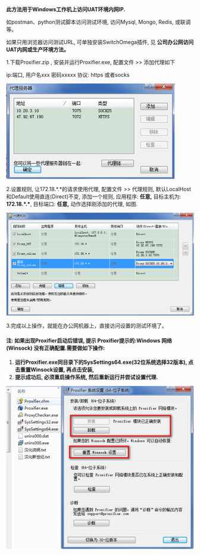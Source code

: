 **此方法用于Windows工作机上访问UAT环境内网IP.**

如postman、python测试脚本访问测试环境, 访问Mysql, Mongo, Redis, 或联调等。

如果只用浏览器访问测试URL, 可单独安装SwitchOmega插件, 见 **公司办公网访问UAT内网或生产环境方法。**

 

1.下载Proxifier.zip , 安装并运行Proxifier.exe,  配置文件 >> 添加代理如下

 

ip:端口,  用户名xxx   密码xxxxx 协议: https 或者socks

![](..\img\Proxifier1.png)

 

2.设置规则, 让172.18.*.*的请求使用代理, 配置文件 >> 代理规则, 默认LocalHost和Default使用直连(Direct)不变, 
添加一个规则, 应用程序: **任意,** 目标主机为: **172.18.\*.\***, 目标端口: **任意,**  动作选择刚添加的代理, 如图.

 ![](..\img\Proxifier2.png)

3.完成以上操作，就能在办公网机器上，直接访问设置的测试环境了。

 

#### **注: 如果出现Proxifier启动后错误, 提示** **Proxifier提示的:Windows 网络 (Winsock) 没有正确配置.需要做如下操作:**

1. **运行Proxifier.exe同目录下的SysSettings64.exe(32位系统选择32版本), 点击重置Winsock设置, 再点击安装,** 
2. **提示成功后, 必须重启操作系统, 然后重新运行并尝试设置代理.**

![](..\img\Proxifier3.png)